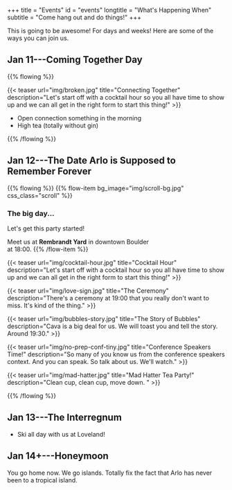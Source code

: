 +++
title = "Events"
id = "events"
longtitle = "What's Happening When"
subtitle = "Come hang out and do things!"
+++

This is going to be awesome! For days and weeks! Here are some of the ways you can join us.

## Jan 11---Coming Together Day

{{% flowing %}}

{{< teaser url="img/broken.jpg" title="Connecting Together" description="Let's start off with a cocktail hour so you all have time to show up and we can all get in the right form to start this thing!" >}}

* Open connection something in the morning
* High tea (totally without gin)

{{% /flowing %}}

## Jan 12---The Date Arlo is Supposed to Remember Forever

{{% flowing %}}
{{% flow-item bg_image="img/scroll-bg.jpg" css_class="scroll" %}}
### The big day...

Let's get this party started!

Meet us at **Rembrandt Yard**	 in downtown Boulder\
at 18:00.
{{% /flow-item %}}

{{< teaser url="img/cocktail-hour.jpg" title="Cocktail Hour" description="Let's start off with a cocktail hour so you all have time to show up and we can all get in the right form to start this thing!" >}}

{{< teaser url="img/love-sign.jpg" title="The Ceremony" description="There's a ceremony at 19:00 that you really don't want to miss. It's kind of the thing." >}}

{{< teaser url="img/bubbles-story.jpg" title="The Story of Bubbles" description="Cava is a big deal for us. We will toast you and tell the story. Around 19:30." >}}

{{< teaser url="img/no-prep-conf-tiny.jpg" title="Conference Speakers Time!" description="So many of you know us from the conference speakers context. And you can speak. So talk about us. We'll watch." >}}

{{< teaser url="img/mad-hatter.jpg" title="Mad Hatter Tea Party!" description="Clean cup, clean cup, move down. " >}}

{{% /flowing %}}

## Jan 13---The Interregnum

* Ski all day with us at Loveland!

## Jan 14+---Honeymoon

You go home now. We go islands. Totally fix the fact that Arlo has never been to a tropical island.
